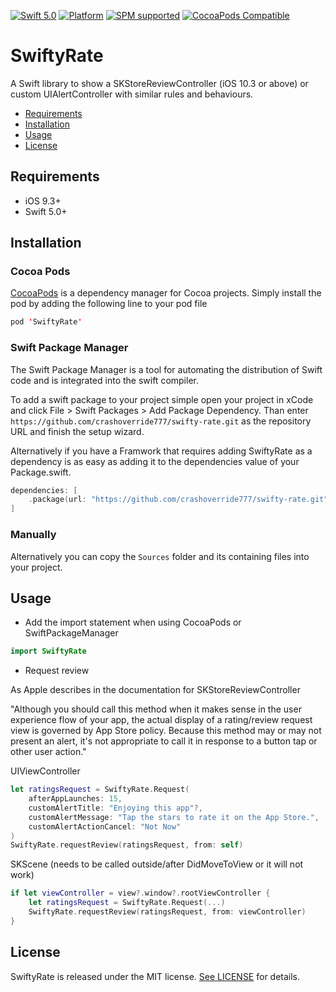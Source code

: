 [![Swift 5.0](https://img.shields.io/badge/swift-5.0-ED523F.svg?style=flat)](https://swift.org/download/)
[![Platform](https://img.shields.io/cocoapods/p/SwiftyRate.svg?style=flat)]()
[![SPM supported](https://img.shields.io/badge/SPM-supported-DE5C43.svg?style=flat)](https://swift.org/package-manager)
[![CocoaPods Compatible](https://img.shields.io/cocoapods/v/SwiftyRate.svg)](https://img.shields.io/cocoapods/v/SwiftyRate.svg)

# SwiftyRate

A Swift library to show a SKStoreReviewController (iOS 10.3 or above) or custom UIAlertController with similar rules and behaviours. 

- [Requirements](#requirements)
- [Installation](#installation)
- [Usage](#usage)
- [License](#license)

## Requirements

- iOS 9.3+
- Swift 5.0+

## Installation

### Cocoa Pods

[CocoaPods](https://developers.google.com/admob/ios/quick-start#streamlined_using_cocoapods) is a dependency manager for Cocoa projects. Simply install the pod by adding the following line to your pod file


```swift
pod 'SwiftyRate'
```

### Swift Package Manager

The Swift Package Manager is a tool for automating the distribution of Swift code and is integrated into the swift compiler.

To add a swift package to your project simple open your project in xCode and click File > Swift Packages > Add Package Dependency.
Than enter `https://github.com/crashoverride777/swifty-rate.git` as the repository URL and finish the setup wizard.

Alternatively if you have a Framwork that requires adding SwiftyRate as a dependency is as easy as adding it to the dependencies value of your Package.swift.
```swift
dependencies: [
    .package(url: "https://github.com/crashoverride777/swifty-rate.git", from: "3.5.0")
]
```

### Manually

Alternatively you can copy the `Sources` folder and its containing files into your project.

## Usage

- Add the import statement when using CocoaPods or SwiftPackageManager

```swift
import SwiftyRate 
```

- Request review

As Apple describes in the documentation for SKStoreReviewController 

"Although you should call this method when it makes sense in the user experience flow of your app, the actual display of a rating/review request view is governed by App Store policy. Because this method may or may not present an alert, it's not appropriate to call it in response to a button tap or other user action."

UIViewController
```swift
let ratingsRequest = SwiftyRate.Request(
    afterAppLaunches: 15,
    customAlertTitle: "Enjoying this app"?,
    customAlertMessage: "Tap the stars to rate it on the App Store.",
    customAlertActionCancel: "Not Now"
)
SwiftyRate.requestReview(ratingsRequest, from: self)
```

SKScene (needs to be called outside/after DidMoveToView or it will not work)
```swift
if let viewController = view?.window?.rootViewController {
    let ratingsRequest = SwiftyRate.Request(...)
    SwiftyRate.requestReview(ratingsRequest, from: viewController)
}
```

## License

SwiftyRate is released under the MIT license. [See LICENSE](https://github.com/crashoverride777/swifty-rate/blob/master/LICENSE) for details.
